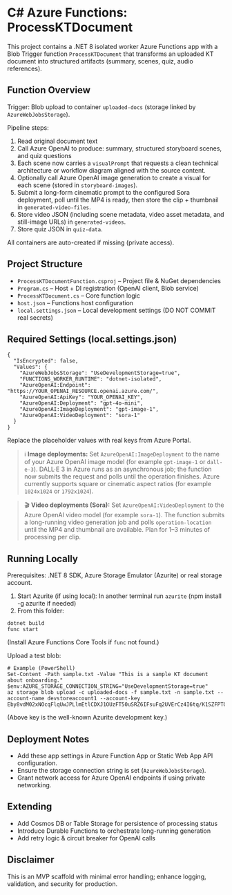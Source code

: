 # C# Azure Functions: ProcessKTDocument

This project contains a .NET 8 isolated worker Azure Functions app with a Blob Trigger function `ProcessKTDocument` that transforms an uploaded KT document into structured artifacts (summary, scenes, quiz, audio references).

## Function Overview
Trigger: Blob upload to container `uploaded-docs` (storage linked by `AzureWebJobsStorage`).

Pipeline steps:
1. Read original document text
2. Call Azure OpenAI to produce: summary, structured storyboard scenes, and quiz questions
3. Each scene now carries a `visualPrompt` that requests a clean technical architecture or workflow diagram aligned with the source content.
4. Optionally call Azure OpenAI image generation to create a visual for each scene (stored in `storyboard-images`).
5. Submit a long-form cinematic prompt to the configured Sora deployment, poll until the MP4 is ready, then store the clip + thumbnail in `generated-video-files`.
6. Store video JSON (including scene metadata, video asset metadata, and still-image URLs) in `generated-videos`.
7. Store quiz JSON in `quiz-data`.

All containers are auto-created if missing (private access).

## Project Structure
- `ProcessKTDocumentFunction.csproj` – Project file & NuGet dependencies
- `Program.cs` – Host + DI registration (OpenAI client, Blob service)
- `ProcessKTDocument.cs` – Core function logic
- `host.json` – Functions host configuration
- `local.settings.json` – Local development settings (DO NOT COMMIT real secrets)

## Required Settings (local.settings.json)
```
{
  "IsEncrypted": false,
  "Values": {
    "AzureWebJobsStorage": "UseDevelopmentStorage=true",
    "FUNCTIONS_WORKER_RUNTIME": "dotnet-isolated",
    "AzureOpenAI:Endpoint": "https://YOUR_OPENAI_RESOURCE.openai.azure.com/",
    "AzureOpenAI:ApiKey": "YOUR_OPENAI_KEY",
    "AzureOpenAI:Deployment": "gpt-4o-mini",
    "AzureOpenAI:ImageDeployment": "gpt-image-1",
    "AzureOpenAI:VideoDeployment": "sora-1"
  }
}
```

Replace the placeholder values with real keys from Azure Portal.

> ℹ️ **Image deployments:** Set `AzureOpenAI:ImageDeployment` to the name of your Azure OpenAI image model (for example `gpt-image-1` or `dall-e-3`). DALL·E 3 in Azure runs as an asynchronous job; the function now submits the request and polls until the operation finishes. Azure currently supports square or cinematic aspect ratios (for example `1024x1024` or `1792x1024`).

> 🎬 **Video deployments (Sora):** Set `AzureOpenAI:VideoDeployment` to the Azure OpenAI video model (for example `sora-1`). The function submits a long-running video generation job and polls `operation-location` until the MP4 and thumbnail are available. Plan for 1–3 minutes of processing per clip.

## Running Locally
Prerequisites: .NET 8 SDK, Azure Storage Emulator (Azurite) or real storage account.

1. Start Azurite (if using local): In another terminal run `azurite` (npm install -g azurite if needed)
2. From this folder:
```
dotnet build
func start
```
(Install Azure Functions Core Tools if `func` not found.)

Upload a test blob:
```
# Example (PowerShell)
Set-Content -Path sample.txt -Value "This is a sample KT document about onboarding."
$env:AZURE_STORAGE_CONNECTION_STRING="UseDevelopmentStorage=true"
az storage blob upload -c uploaded-docs -f sample.txt -n sample.txt --account-name devstoreaccount1 --account-key  Eby8vdM02xNOcqFlqUwJPLlmEtlCDXJ1OUzFT50uSRZ6IFsuFq2UVErCz4I6tq/K1SZFPTOtr/KBHBeksoGMGw==
```
(Above key is the well-known Azurite development key.)

## Deployment Notes
- Add these app settings in Azure Function App or Static Web App API configuration.
- Ensure the storage connection string is set (`AzureWebJobsStorage`).
- Grant network access for Azure OpenAI endpoints if using private networking.

## Extending
- Add Cosmos DB or Table Storage for persistence of processing status
- Introduce Durable Functions to orchestrate long-running generation
- Add retry logic & circuit breaker for OpenAI calls

## Disclaimer
This is an MVP scaffold with minimal error handling; enhance logging, validation, and security for production.
